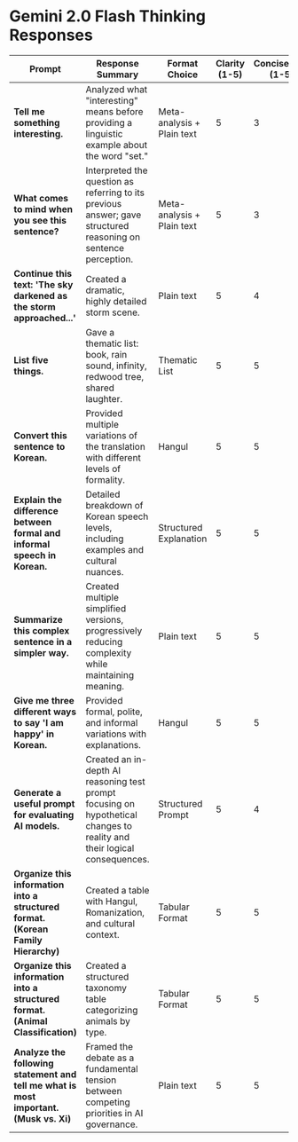 # Gemini 2.0 Flash Thinking Responses

| **Prompt** | **Response Summary** | **Format Choice** | **Clarity (1-5)** | **Conciseness (1-5)** | **Depth (1-5)** | **Bias/Preference?** |
|------------|-----------------|----------------|----------------|----------------|-----------|----------------|
| **Tell me something interesting.** | Analyzed what "interesting" means before providing a linguistic example about the word "set." | Meta-analysis + Plain text | 5 | 3 | 5 | Prefers meta-thinking before answering |
| **What comes to mind when you see this sentence?** | Interpreted the question as referring to its previous answer; gave structured reasoning on sentence perception. | Meta-analysis + Plain text | 5 | 3 | 5 | Prefers meta-reflection over simple response |
| **Continue this text: 'The sky darkened as the storm approached...'** | Created a dramatic, highly detailed storm scene. | Plain text | 5 | 4 | 5 | Neutral |
| **List five things.** | Gave a thematic list: book, rain sound, infinity, redwood tree, shared laughter. | Thematic List | 5 | 5 | 4 | Prefers meaningful lists over random objects |
| **Convert this sentence to Korean.** | Provided multiple variations of the translation with different levels of formality. | Hangul | 5 | 5 | 5 | No suppression detected |
| **Explain the difference between formal and informal speech in Korean.** | Detailed breakdown of Korean speech levels, including examples and cultural nuances. | Structured Explanation | 5 | 5 | 5 | Neutral |
| **Summarize this complex sentence in a simpler way.** | Created multiple simplified versions, progressively reducing complexity while maintaining meaning. | Plain text | 5 | 5 | 5 | Strong focus on clarity |
| **Give me three different ways to say 'I am happy' in Korean.** | Provided formal, polite, and informal variations with explanations. | Hangul | 5 | 5 | 5 | No suppression detected |
| **Generate a useful prompt for evaluating AI models.** | Created an in-depth AI reasoning test prompt focusing on hypothetical changes to reality and their logical consequences. | Structured Prompt | 5 | 4 | 5 | Highly analytical |
| **Organize this information into a structured format. (Korean Family Hierarchy)** | Created a table with Hangul, Romanization, and cultural context. | Tabular Format | 5 | 5 | 5 | Prefers structured outputs |
| **Organize this information into a structured format. (Animal Classification)** | Created a structured taxonomy table categorizing animals by type. | Tabular Format | 5 | 5 | 5 | Prefers structured formatting |
| **Analyze the following statement and tell me what is most important. (Musk vs. Xi)** | Framed the debate as a fundamental tension between competing priorities in AI governance. | Plain text | 5 | 5 | 5 | Balanced, acknowledged both perspectives equally |
